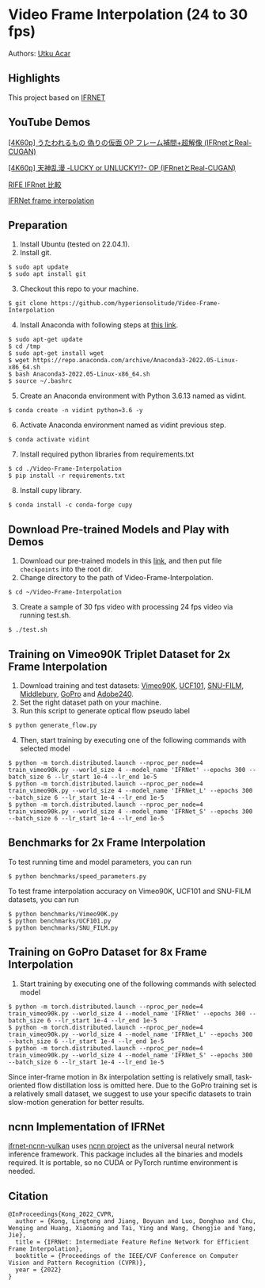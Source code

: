 # Video Frame Interpolation (24 to 30 fps)

Authors: [Utku Acar](https://github.com/hyperionsolitude)

## Highlights
This project based on [IFRNET](https://github.com/ltkong218/IFRNet)

## YouTube Demos
[[4K60p] うたわれるもの 偽りの仮面 OP フレーム補間+超解像 (IFRnetとReal-CUGAN)](https://www.youtube.com/watch?v=tV2imgGS-5Q)

[[4K60p] 天神乱漫 -LUCKY or UNLUCKY!?- OP (IFRnetとReal-CUGAN)](https://www.youtube.com/watch?v=NtpJqDZaM-4)

[RIFE IFRnet 比較](https://www.youtube.com/watch?v=lHqnOQgpZHQ)

[IFRNet frame interpolation](https://www.youtube.com/watch?v=ygSdCCZCsZU)

## Preparation
1. Install Ubuntu (tested on 22.04.1).
2. Install git.
<pre>
<code>$ sudo apt update</code>
<code>$ sudo apt install git</code>
</pre>
3. Checkout this repo to your machine.
<pre>
<code>$ git clone https://github.com/hyperionsolitude/Video-Frame-Interpolation</code>
</pre>
4. Install Anaconda with following steps at [this link](https://www.hostinger.com/tutorials/how-to-install-anaconda-on-ubuntu/).
<pre>
<code>$ sudo apt-get update</code>
<code>$ cd /tmp</code>
<code>$ sudo apt-get install wget</code>
<code>$ wget https://repo.anaconda.com/archive/Anaconda3-2022.05-Linux-x86_64.sh</code>
<code>$ bash Anaconda3-2022.05-Linux-x86_64.sh</code>
<code>$ source ~/.bashrc</code>
</pre>
5. Create an Anaconda environment with Python 3.6.13 named as vidint.
<pre>
<code>$ conda create -n vidint python=3.6 -y</code>
</pre>
6. Activate Anaconda environment named as vidint previous step.
<pre>
<code>$ conda activate vidint</code>
</pre>
7. Install required python libraries from requirements.txt
<pre>
<code>$ cd ./Video-Frame-Interpolation</code>
<code>$ pip install -r requirements.txt</code>
</pre>
8. Install cupy library.
<pre>
<code>$ conda install -c conda-forge cupy</code>
</pre>
## Download Pre-trained Models and Play with Demos

1. Download our pre-trained models in this [link](https://www.dropbox.com/sh/hrewbpedd2cgdp3/AADbEivu0-CKDQcHtKdMNJPJa?dl=0), and then put file <code> checkpoints</code> into the root dir.
2. Change directory to the path of Video-Frame-Interpolation.
<pre>
<code>$ cd ~/Video-Frame-Interpolation</code>
</pre>
3. Create a sample of 30 fps video with processing 24 fps video via running test.sh.
<pre>
<code>$ ./test.sh</code>
</pre>
## Training on Vimeo90K Triplet Dataset for 2x Frame Interpolation
1. Download training and test datasets: [Vimeo90K](http://toflow.csail.mit.edu/), [UCF101](https://liuziwei7.github.io/projects/VoxelFlow), [SNU-FILM](https://myungsub.github.io/CAIN/), [Middlebury](https://vision.middlebury.edu/flow/data/), [GoPro](https://seungjunnah.github.io/Datasets/gopro.html) and [Adobe240](http://www.cs.ubc.ca/labs/imager/tr/2017/DeepVideoDeblurring/).
2. Set the right dataset path on your machine.
3. Run this script to generate optical flow pseudo label
<pre><code>$ python generate_flow.py</code></pre>

4. Then, start training by executing one of the following commands with selected model
<pre><code>$ python -m torch.distributed.launch --nproc_per_node=4 train_vimeo90k.py --world_size 4 --model_name 'IFRNet' --epochs 300 --batch_size 6 --lr_start 1e-4 --lr_end 1e-5</code>
<code>$ python -m torch.distributed.launch --nproc_per_node=4 train_vimeo90k.py --world_size 4 --model_name 'IFRNet_L' --epochs 300 --batch_size 6 --lr_start 1e-4 --lr_end 1e-5</code>
<code>$ python -m torch.distributed.launch --nproc_per_node=4 train_vimeo90k.py --world_size 4 --model_name 'IFRNet_S' --epochs 300 --batch_size 6 --lr_start 1e-4 --lr_end 1e-5</code></pre>

## Benchmarks for 2x Frame Interpolation
To test running time and model parameters, you can run
<pre><code>$ python benchmarks/speed_parameters.py</code></pre>

To test frame interpolation accuracy on Vimeo90K, UCF101 and SNU-FILM datasets, you can run
<pre><code>$ python benchmarks/Vimeo90K.py</code>
<code>$ python benchmarks/UCF101.py</code>
<code>$ python benchmarks/SNU_FILM.py</code></pre>

## Training on GoPro Dataset for 8x Frame Interpolation
1. Start training by executing one of the following commands with selected model
<pre><code>$ python -m torch.distributed.launch --nproc_per_node=4 train_vimeo90k.py --world_size 4 --model_name 'IFRNet' --epochs 300 --batch_size 6 --lr_start 1e-4 --lr_end 1e-5</code>
<code>$ python -m torch.distributed.launch --nproc_per_node=4 train_vimeo90k.py --world_size 4 --model_name 'IFRNet_L' --epochs 300 --batch_size 6 --lr_start 1e-4 --lr_end 1e-5</code>
<code>$ python -m torch.distributed.launch --nproc_per_node=4 train_vimeo90k.py --world_size 4 --model_name 'IFRNet_S' --epochs 300 --batch_size 6 --lr_start 1e-4 --lr_end 1e-5</code></pre>

Since inter-frame motion in 8x interpolation setting is relatively small, task-oriented flow distillation loss is omitted here. Due to the GoPro training set is a relatively small dataset, we suggest to use your specific datasets to train slow-motion generation for better results.

## ncnn Implementation of IFRNet

[ifrnet-ncnn-vulkan](https://github.com/nihui/ifrnet-ncnn-vulkan) uses [ncnn project](https://github.com/Tencent/ncnn) as the universal neural network inference framework. This package includes all the binaries and models required. It is portable, so no CUDA or PyTorch runtime environment is needed.

## Citation
<pre><code>@InProceedings{Kong_2022_CVPR, 
  author = {Kong, Lingtong and Jiang, Boyuan and Luo, Donghao and Chu, Wenqing and Huang, Xiaoming and Tai, Ying and Wang, Chengjie and Yang, Jie}, 
  title = {IFRNet: Intermediate Feature Refine Network for Efficient Frame Interpolation}, 
  booktitle = {Proceedings of the IEEE/CVF Conference on Computer Vision and Pattern Recognition (CVPR)}, 
  year = {2022}
}</code></pre>
